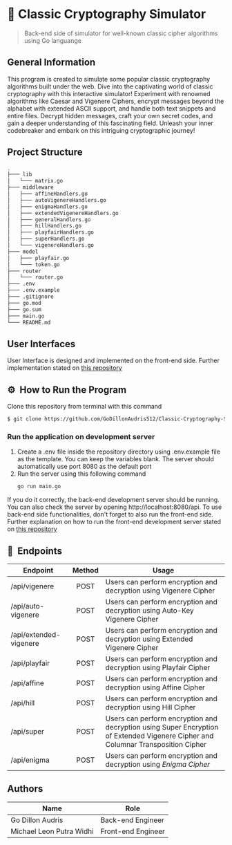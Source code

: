 # 🔐 Classic Cryptography Simulator
> Back-end side of simulator for well-known classic cipher algorithms using Go languange

## General Information
This program is created to simulate some popular classic cryptography algorithms built under the web. Dive into the captivating world of classic cryptography with this interactive simulator! Experiment with renowned algorithms like Caesar and Vigenere Ciphers, encrypt messages beyond the alphabet with extended ASCII support, and handle both text snippets and entire files. Decrypt hidden messages, craft your own secret codes, and gain a deeper understanding of this fascinating field. Unleash your inner codebreaker and embark on this intriguing cryptographic journey!

## Project Structure
```bash
.
├─── lib
│   └─── matrix.go
├─── middleware
│   ├─── affineHandlers.go
│   ├─── autoVigenereHandlers.go
│   ├─── enigmaHandlers.go
│   ├─── extendedVigenereHandlers.go
│   ├─── generalHandlers.go
│   ├─── hillHandlers.go
│   ├─── playfairHandlers.go
│   ├─── superHandlers.go
│   └─── vigenereHandlers.go
├─── model
│   ├─── playfair.go
│   └─── token.go
├─── router
│   └─── router.go
├─── .env
├─── .env.example
├─── .gitignore
├─── go.mod
├─── go.sum
├─── main.go
└─── README.md
```

## User Interfaces
User Interface is designed and implemented on the front-end side. Further implementation stated on [this repository](https://github.com/mikeleo03/Classic-Cryptography-Simulator-Frontend)

## ⚙️ &nbsp;How to Run the Program

Clone this repository from terminal with this command
``` bash
$ git clone https://github.com/GoDillonAudris512/Classic-Cryptography-Simulator-Backend.git
```

### Run the application on development server
1. Create a .env file inside the repository directory using .env.example file as the template. You can keep the variables blank. The server should automatically use port 8080 as the default port 
2. Run the server using this following command
    ``` bash
    go run main.go
    ```

If you do it correctly, the back-end development server should be running. You can also check the server by opening http://localhost:8080/api. To use back-end side functionalities, don't forget to also run the front-end side. Further explanation on how to run the front-end development server stated on [this repository](https://github.com/mikeleo03/Classic-Cryptography-Simulator-Frontend)


## 🔑 &nbsp;Endpoints
| Endpoint                             |  Method  |   Usage  |
| ------------------------------------ | :------: | -------- |
| /api/vigenere                        | POST     | Users can perform encryption and decryption using Vigenere Cipher
| /api/auto-vigenere                   | POST     | Users can perform encryption and decryption using Auto-Key Vigenere Cipher
| /api/extended-vigenere               | POST     | Users can perform encryption and decryption using Extended Vigenere Cipher
| /api/playfair                        | POST     | Users can perform encryption and decryption using Playfair Cipher
| /api/affine                          | POST     | Users can perform encryption and decryption using Affine Cipher
| /api/hill                            | POST     | Users can perform encryption and decryption using Hill Cipher
| /api/super                           | POST     | Users can perform encryption and decryption using Super Encryption of Extended Vigenere Cipher and Columnar Transposition Cipher
| /api/enigma                          | POST     | Users can perform encryption and decryption using _Enigma Cipher_


## Authors
| Name                     |   Role   |  
| ------------------------ | -------- |
| Go Dillon Audris         | Back-end Engineer
| Michael Leon Putra Widhi | Front-end Engineer